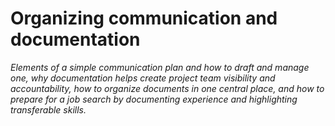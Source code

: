 # Organizing communication and documentation
*Elements of a simple communication plan and how to draft and manage one, why documentation helps create project team visibility and accountability, how to organize documents in one central place, and how to prepare for a job search by documenting experience and highlighting transferable skills.*

